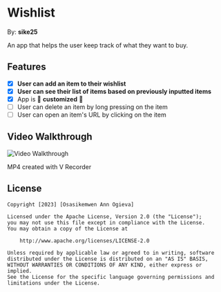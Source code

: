 # Wishlist
By: **sike25**

An app that helps the user keep track of what they want to buy.

## Features
- [X] **User can add an item to their wishlist**
- [X] **User can see their list of items based on previously inputted items**
- [X] App is 🎨 **customized** 🎨
- [ ] User can delete an item by long pressing on the item
- [ ] User can open an item's URL by clicking on the item

## Video Walkthrough

<img src='https://user-images.githubusercontent.com/97693483/229637953-5436bf0c-9fec-4d7f-af09-345f2f149d2f.mp4' title='Wishlist App Video Walkthrough' width='' alt='Video Walkthrough' />

MP4 created with V Recorder

## License

    Copyright [2023] [Osasikemwen Ann Ogieva]

    Licensed under the Apache License, Version 2.0 (the "License");
    you may not use this file except in compliance with the License.
    You may obtain a copy of the License at

        http://www.apache.org/licenses/LICENSE-2.0

    Unless required by applicable law or agreed to in writing, software
    distributed under the License is distributed on an "AS IS" BASIS,
    WITHOUT WARRANTIES OR CONDITIONS OF ANY KIND, either express or implied.
    See the License for the specific language governing permissions and
    limitations under the License.

